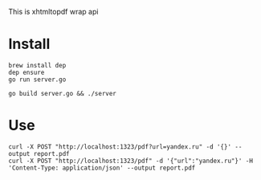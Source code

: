 This is xhtmltopdf wrap api

# Install
```
brew install dep
dep ensure
go run server.go

go build server.go && ./server
```
# Use
```
curl -X POST "http://localhost:1323/pdf?url=yandex.ru" -d '{}' --output report.pdf
curl -X POST "http://localhost:1323/pdf" -d '{"url":"yandex.ru"}' -H 'Content-Type: application/json' --output report.pdf
```
